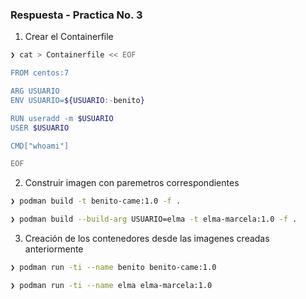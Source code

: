### Respuesta - Practica No. 3


1. Crear el Containerfile 

```bash
❯ cat > Containerfile << EOF

FROM centos:7

ARG USUARIO
ENV USUARIO=${USUARIO:-benito}

RUN useradd -m $USUARIO
USER $USUARIO

CMD["whoami"]

EOF
```

2. Construir imagen con paremetros correspondientes

```bash
❯ podman build -t benito-came:1.0 -f .

❯ podman build --build-arg USUARIO=elma -t elma-marcela:1.0 -f .
```
3. Creación de los contenedores desde las imagenes creadas anteriormente

```bash
❯ podman run -ti --name benito benito-came:1.0

❯ podman run -ti --name elma elma-marcela:1.0
```
